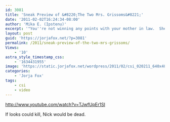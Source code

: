 ```yaml
---
id: 3081
title: 'Sneak Preview of &#8220;The Two Mrs. Grissoms&#8221;'
date: '2011-02-02T16:24:34-08:00'
author: 'Mika E. (Ipstenu)'
excerpt: '"You''re not winning any points with your mother in law.  She really seems to like me though!"'
layout: post
guid: 'https://jorjafox.net/?p=3081'
permalink: /2011/sneak-preview-of-the-two-mrs-grissoms/
Views:
    - '10'
astra_style_timestamp_css:
    - '1634431955'
image: 'https://static.jorjafox.net/wordpress/2011/02/csi_020211_640x480.jpg'
categories:
    - 'Jorja Fox'
tags:
    - csi
    - video
---
```


http://www.youtube.com/watch?v=TJwfUpEr1SI

If looks could kill, Nick would be dead.